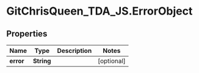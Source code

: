 # GitChrisQueen_TDA_JS.ErrorObject

## Properties
Name | Type | Description | Notes
------------ | ------------- | ------------- | -------------
**error** | **String** |  | [optional] 


